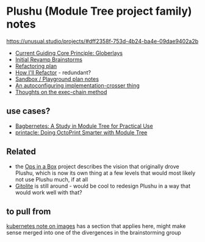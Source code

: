 # Plushu (Module Tree project family) notes

https://unusual.studio/projects/#dff2358f-753d-4b24-ba4e-09dae9402a2b

- [Current Guiding Core Principle: Globerlays](b94c0909-a328-469d-adae-02ce452c7e07.md)
- [Initial Revamp Brainstorms](ade465ec-5355-442d-855a-aeea7ca32907.md)
- [Refactoring plan](123f3c78-e83c-4ae3-a015-0262eed3bdc1.md)
 - [How I'll Refactor](d34ae497-7fda-419e-8b9d-90075d333cb2.md) - redundant?
- [Sandbox / Playground plan notes](875b35ab-639f-42fa-9c4f-f649fd528d75.md)
- [An autoconfiguring implementation-crosser thing](51ef3ce9-69d1-4f96-851f-5575392a82ce.md)
- [Thoughts on the exec-chain method](a7c6f143-cd79-40dc-8295-61b7dd0c6a6d.md)

## use cases?

- [Bagbernetes: A Study in Module Tree for Practical Use](6969b9d6-3e77-462d-84e0-a3b95d268586.md)
- [printacle: Doing OctoPrint Smarter with Module Tree](6cedf980-da58-41a7-8164-7de2bdf27f07.md)

## Related

- the [Ops in a Box](035d1e22-7dca-4901-aa4a-1624e7a6a15c.md) project describes the vision that originally drove Plushu, which is now its own thing at a few levels that would most likely not use Plushu much, if at all
- [Gitolite](670af243-aa7d-49c0-af30-e0cc1e8f491d.md) is still around - would be cool to redesign Plushu in a way that would work well with that?

## to pull from

[kubernetes note on images](0630c9a3-aa16-415b-a9b6-a4e507211b1e.md) has a section that applies here, might make sense merged into one of the divergences in the brainstorming group
